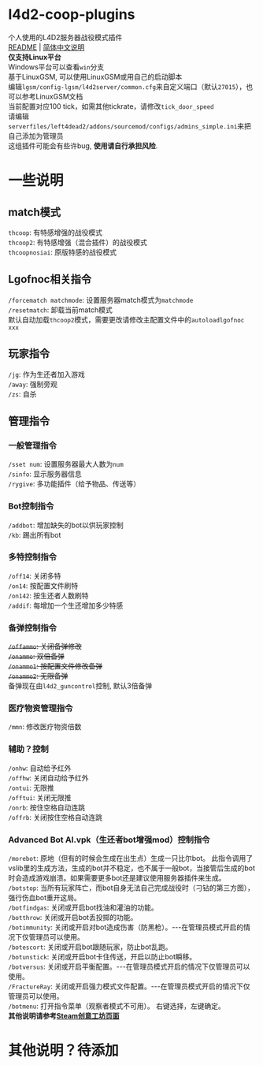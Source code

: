 # l4d2-coop-plugins
个人使用的L4D2服务器战役模式插件  
[README](README.md) | [简体中文说明](README_zh_CN.md)  
**仅支持Linux平台**  
Windows平台可以查看`win`分支  
基于LinuxGSM, 可以使用LinuxGSM或用自己的启动脚本  
编辑`lgsm/config-lgsm/l4d2server/common.cfg`来自定义端口（默认`27015`），也可以参考LinuxGSM文档  
当前配置对应100 tick，如需其他tickrate，请修改`tick_door_speed`  
请编辑`serverfiles/left4dead2/addons/sourcemod/configs/admins_simple.ini`来把自己添加为管理员  
这组插件可能会有些许bug, **使用请自行承担风险**.  
# 一些说明
## match模式  
`thcoop`: 有特感增强的战役模式  
`thcoop2`: 有特感增强（混合插件）的战役模式  
`thcoopnosiai`: 原版特感的战役模式  
## Lgofnoc相关指令
`/forcematch matchmode`: 设置服务器match模式为`matchmode`  
`/resetmatch`: 卸载当前match模式  
默认自动加载`thcoop2`模式，需要更改请修改主配置文件中的`autoloadlgofnoc xxx`  
## 玩家指令
`/jg`: 作为生还者加入游戏  
`/away`: 强制旁观  
`/zs`: 自杀  
## 管理指令
### 一般管理指令
`/sset num`: 设置服务器最大人数为`num`  
`/sinfo`: 显示服务器信息  
`/rygive`: 多功能插件（给予物品、传送等）  
### Bot控制指令
`/addbot`: 增加缺失的bot以供玩家控制  
`/kb`: 踢出所有bot  
### 多特控制指令
`/off14`: 关闭多特  
`/on14`: 按配置文件刷特  
`/on142`: 按生还者人数刷特  
`/addif`: 每增加一个生还增加多少特感  
### 备弹控制指令
~~`/offammo`: 关闭备弹修改~~  
~~`/onammo`: 双倍备弹~~  
~~`/onammo1`: 按配置文件修改备弹~~  
~~`/onammo2`: 无限备弹~~  
备弹现在由`l4d2_guncontrol`控制, 默认3倍备弹  
### 医疗物资管理指令
`/mmn`: 修改医疗物资倍数  
### 辅助？控制
`/onhw`: 自动给予红外  
`/offhw`: 关闭自动给予红外  
`/ontui`: 无限推  
`/offtui`: 关闭无限推  
`/onrb`: 按住空格自动连跳  
`/offrb`: 关闭按住空格自动连跳  
### Advanced Bot AI.vpk（生还者bot增强mod）控制指令
`/morebot`: 原地（但有的时候会生成在出生点）生成一只比尔bot。 此指令调用了vslib里的生成方法，生成的bot并不稳定，也不属于一般bot，当接管后生成的bot时会造成游戏崩溃。如果需要更多bot还是建议使用服务器插件来生成。  
`/botstop`: 当所有玩家阵亡，而bot自身无法自己完成战役时（刁钻的第三方图），强行伤血bot重开这局。  
`/botfindgas`: 关闭或开启bot找油和灌油的功能。  
`/botthrow`: 关闭或开启bot丢投掷的功能。  
`/botimmunity`: 关闭或开启对bot造成伤害（防黑枪）。---在管理员模式开启的情况下仅管理员可以使用。  
`/botescort`: 关闭或开启bot跟随玩家，防止bot乱跑。  
`/botunstick`: 关闭或开启bot卡住传送，开启以防止bot瞬移。  
`/botversus`: 关闭或开启平衡配置。---在管理员模式开启的情况下仅管理员可以使用。  
`/FractureRay`: 关闭或开启强力模式文件配置。---在管理员模式开启的情况下仅管理员可以使用。  
`/botmenu`: 打开指令菜单（观察者模式不可用）。 右键选择，左键确定。  
**其他说明请参考[Steam创意工坊页面](https://steamcommunity.com/sharedfiles/filedetails/?id=1968764163)**
# 其他说明？待添加